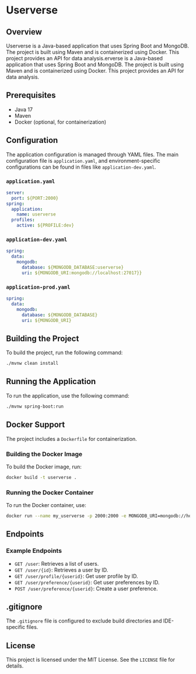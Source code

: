 # Userverse 

## Overview
Userverse is a Java-based application that uses Spring Boot and MongoDB. The project is built using Maven and is containerized using Docker. This project provides an API for data analysis.erverse is a Java-based application that uses Spring Boot and MongoDB. The project is built using Maven and is containerized using Docker. This project provides an API for data analysis.

## Prerequisites
- Java 17
- Maven
- Docker (optional, for containerization)

## Configuration
The application configuration is managed through YAML files. The main configuration file is `application.yaml`, and environment-specific configurations can be found in files like `application-dev.yaml`.

### `application.yaml`
```yaml
server:
  port: ${PORT:2000}
spring:
  application:
    name: userverse
  profiles:
    active: ${PROFILE:dev}
```

### `application-dev.yaml`
```yaml
spring:
  data:
    mongodb:
      database: ${MONGODB_DATABASE:userverse}
      uri: ${MONGODB_URI:mongodb://localhost:27017}}
```

### `application-prod.yaml`
```yaml
spring:
  data:
    mongodb:
      database: ${MONGODB_DATABASE}
      uri: ${MONGODB_URI}
```

## Building the Project
To build the project, run the following command:
```sh
./mvnw clean install
```

## Running the Application
To run the application, use the following command:
```sh
./mvnw spring-boot:run
```

## Docker Support
The project includes a `Dockerfile` for containerization.

### Building the Docker Image
To build the Docker image, run:
```sh
docker build -t userverse .
```

### Running the Docker Container
To run the Docker container, use:
```sh
docker run --name my_userverse -p 2000:2000 -e MONGODB_URI=mongodb://host.docker.internal:27017 userverse
```

## Endpoints

### Example Endpoints

- `GET /user`: Retrieves a list of users.
- `GET /user/{id}`: Retrieves a user by ID.
- `GET /user/profile/{userid}`: Get user profile by ID.
- `GET /user/preference/{userid}`: Get user preferences by ID.
- `POST /user/preference/{userid}`: Create a user preference.

## .gitignore
The `.gitignore` file is configured to exclude build directories and IDE-specific files.

## License
This project is licensed under the MIT License. See the `LICENSE` file for details.